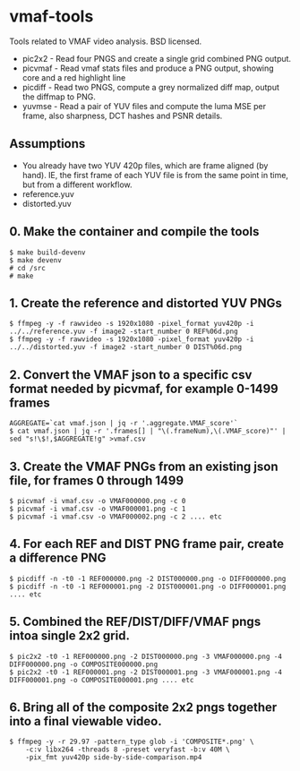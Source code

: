 # vmaf-tools
Tools related to VMAF video analysis.
BSD licensed.

* pic2x2 - Read four PNGS and create a single grid combined PNG output.
* picvmaf - Read vmaf stats files and produce a PNG output, showing core and a red highlight line
* picdiff - Read two PNGS, compute a grey normalized diff map, output the diffmap to PNG.
* yuvmse - Read a pair of YUV files and compute the luma MSE per frame, also sharpness, DCT hashes and PSNR details.

## Assumptions
* You already have two YUV 420p files, which are frame aligned (by hand). IE, the first frame of each YUV file is from the same point in time, but from a different workflow.
* reference.yuv
* distorted.yuv

## 0. Make the container and compile the tools
```
$ make build-devenv
$ make devenv
# cd /src
# make
```

## 1. Create the reference and distorted YUV PNGs
```
$ ffmpeg -y -f rawvideo -s 1920x1080 -pixel_format yuv420p -i ../../reference.yuv -f image2 -start_number 0 REF%06d.png
$ ffmpeg -y -f rawvideo -s 1920x1080 -pixel_format yuv420p -i ../../distorted.yuv -f image2 -start_number 0 DIST%06d.png
```

## 2. Convert the VMAF json to a specific csv format needed by picvmaf, for example 0-1499 frames
```
AGGREGATE=`cat vmaf.json | jq -r '.aggregate.VMAF_score'`
$ cat vmaf.json | jq -r '.frames[] | "\(.frameNum),\(.VMAF_score)"' | sed "s!\$!,$AGGREGATE!g" >vmaf.csv
```

## 3. Create the VMAF PNGs from an existing json file, for frames 0 through 1499
```
$ picvmaf -i vmaf.csv -o VMAF000000.png -c 0
$ picvmaf -i vmaf.csv -o VMAF000001.png -c 1
$ picvmaf -i vmaf.csv -o VMAF000002.png -c 2 .... etc
```

## 4. For each REF and DIST PNG frame pair, create a difference PNG
```
$ picdiff -n -t0 -1 REF000000.png -2 DIST000000.png -o DIFF000000.png
$ picdiff -n -t0 -1 REF000001.png -2 DIST000001.png -o DIFF000001.png .... etc
```

## 5. Combined the REF/DIST/DIFF/VMAF pngs intoa  single 2x2 grid.
```
$ pic2x2 -t0 -1 REF000000.png -2 DIST000000.png -3 VMAF000000.png -4 DIFF000000.png -o COMPOSITE000000.png
$ pic2x2 -t0 -1 REF000001.png -2 DIST000001.png -3 VMAF000001.png -4 DIFF000001.png -o COMPOSITE000001.png .... etc
```

## 6. Bring all of the composite 2x2 pngs together into a final viewable video.
```
$ ffmpeg -y -r 29.97 -pattern_type glob -i 'COMPOSITE*.png' \
	-c:v libx264 -threads 8 -preset veryfast -b:v 40M \
	-pix_fmt yuv420p side-by-side-comparison.mp4
```
